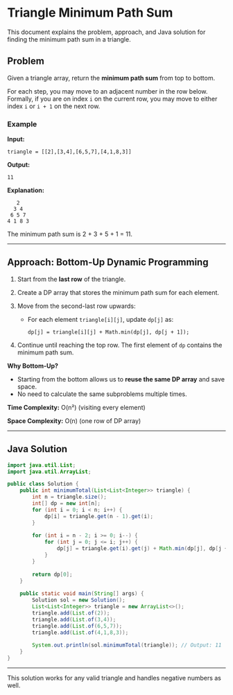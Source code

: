 # Triangle Minimum Path Sum

This document explains the problem, approach, and Java solution for finding the minimum path sum in a triangle.

## Problem

Given a triangle array, return the **minimum path sum** from top to bottom.

For each step, you may move to an adjacent number in the row below. Formally, if you are on index `i` on the current row, you may move to either index `i` or `i + 1` on the next row.

### Example

**Input:**

```
triangle = [[2],[3,4],[6,5,7],[4,1,8,3]]
```

**Output:**

```
11
```

**Explanation:**

```
   2
  3 4
 6 5 7
4 1 8 3
```

The minimum path sum is 2 + 3 + 5 + 1 = 11.

---

## Approach: Bottom-Up Dynamic Programming

1. Start from the **last row** of the triangle.
2. Create a DP array that stores the minimum path sum for each element.
3. Move from the second-last row upwards:

   * For each element `triangle[i][j]`, update `dp[j]` as:

     ```
     dp[j] = triangle[i][j] + Math.min(dp[j], dp[j + 1]);
     ```
4. Continue until reaching the top row. The first element of `dp` contains the minimum path sum.

**Why Bottom-Up?**

* Starting from the bottom allows us to **reuse the same DP array** and save space.
* No need to calculate the same subproblems multiple times.

**Time Complexity:** O(n²) (visiting every element)

**Space Complexity:** O(n) (one row of DP array)

---

## Java Solution

```java
import java.util.List;
import java.util.ArrayList;

public class Solution {
    public int minimumTotal(List<List<Integer>> triangle) {
        int n = triangle.size();
        int[] dp = new int[n];
        for (int i = 0; i < n; i++) {
            dp[i] = triangle.get(n - 1).get(i);
        }
        
        for (int i = n - 2; i >= 0; i--) {
            for (int j = 0; j <= i; j++) {
                dp[j] = triangle.get(i).get(j) + Math.min(dp[j], dp[j + 1]);
            }
        }
        
        return dp[0];
    }
    
    public static void main(String[] args) {
        Solution sol = new Solution();
        List<List<Integer>> triangle = new ArrayList<>();
        triangle.add(List.of(2));
        triangle.add(List.of(3,4));
        triangle.add(List.of(6,5,7));
        triangle.add(List.of(4,1,8,3));
        
        System.out.println(sol.minimumTotal(triangle)); // Output: 11
    }
}
```

---

This solution works for any valid triangle and handles negative numbers as well.
